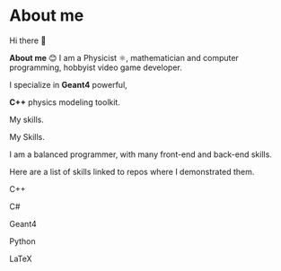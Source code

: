 # About me 

Hi there 👋

**About me** 😊
I am a Physicist ⚛️, mathematician and computer programming, hobbyist video game developer.

I specialize in **Geant4** powerful, 

**C++** physics modeling toolkit. 

My skills. 

My Skills. 

I am a balanced programmer, with many front-end and back-end skills. 

Here are a list of skills linked to repos where I demonstrated them.

C++ 

C#

Geant4

Python

LaTeX
